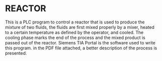 # REACTOR
This is a PLC program to control a reactor that is used to produce the mixture of two fluids, the fluids are first mixed properly by a mixer, heated to a certain temperature as defined by the operator, and cooled. The cooling phase marks the end of the process and the mixed product is passed out of the reactor. Siemens TIA Portal is the software used to write this program.
in the PDF file attached, a better description of the process is presented.
